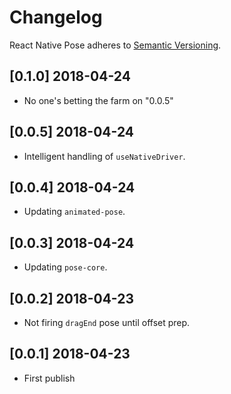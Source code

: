 # Changelog

React Native Pose adheres to [Semantic Versioning](http://semver.org/).

## [0.1.0] 2018-04-24

- No one's betting the farm on "0.0.5"

## [0.0.5] 2018-04-24

- Intelligent handling of `useNativeDriver`.

## [0.0.4] 2018-04-24

- Updating `animated-pose`.

## [0.0.3] 2018-04-24

- Updating `pose-core`.

## [0.0.2] 2018-04-23

- Not firing `dragEnd` pose until offset prep.

## [0.0.1] 2018-04-23

- First publish
